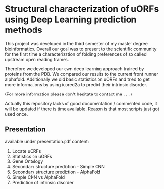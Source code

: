 # Structural characterization of uORFs using Deep Learning prediction methods
This project was developed in the third semester of my master degree bioinformatics. Overall our goal was to present to the scientific community for the first time a characterization of folding preferences of so called upstream open reading frames.

Therefore we developed our own deep learning approach trained by proteins from the PDB. We compared our results to the current front runner alphafold.
Additionally we did basic statistics on uORFs and tried to get more informations by using iupred2a to predict their intrinsic disorder.

(For more information please don't hesitate to contact me . . . )

Actually this repository lacks of good documentation / commented code, it will be updated if there is time available. Reason is that most scripts just got used once.

## Presentation
available under presentation.pdf
content:
1. Locate uORFs
2. Statistics on uORFs
3. Gene Ontology
4. Secondary structure prediction - Simple CNN
5. Secondary structure prediction - AlphaFold
6. Simple CNN vs AlphaFold
7. Prediction of intrinsic disorder
